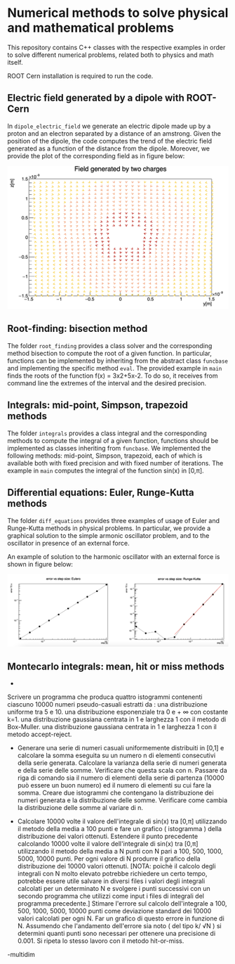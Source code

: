 # Numerical methods to solve physical and mathematical problems

This repository contains C++ classes with the respective examples in order to solve different numerical problems, related both to physics and math itself.

ROOT Cern installation is required to run the code. 

## Electric field generated by a dipole with ROOT-Cern
In `dipole_electric_field` we generate an electric dipole made up by a proton and an electron separated by a distance of an amstrong. Given the position of the dipole, the code computes the trend of the electric field generated as a function of the distance from the dipole. Moreover, we provide the plot of the corresponding field as in figure below:

<p align="center">
<img src="figs/dipole.png"  width="600"/> </p>


## Root-finding: bisection method 
The folder `root_finding` provides a class solver and the corresponding method bisection to compute the root of a given function. In particular, functions can be implemented by inheriting from the abstract class `funcbase` and implementing the specific method `eval`. 
The provided example in `main` finds the roots of the function f(x) = 3x2+5x-2. To do so, it receives from command line the extremes of the interval and the desired precision.

## Integrals: mid-point, Simpson, trapezoid methods
The folder `integrals` provides a class integral and the corresponding methods to compute the integral of a given function, functions should be implemented as classes inheriting from `funcbase`. We implemented the following methods: mid-point, Simpson, trapezoid, each of which is available both with fixed precision and with fixed number of iterations.
The example in `main` computes the integral of the function sin(x) in [0,π]. 

## Differential equations: Euler, Runge-Kutta methods
The folder `diff_equations` provides three examples of usage of Euler and Runge-Kutta methods in physical problems. In particular, we provide a graphical solution to the simple armonic oscillator problem, and to the oscillator in presence of an external force. 

An example of solution to the harmonic oscillator with an external force is shown in figure below:

<p align="center">
<img src="figs/diffeq.png"  width="600"/> </p>



## Montecarlo integrals: mean, hit or miss methods

- 
Scrivere un programma che produca quattro istogrammi contenenti ciascuno 10000 numeri pseudo-casuali estratti da :
una distribuzione uniforme tra 5 e 10.
una distribuzione esponenziale tra 0 e + ∞ con costante k=1.
una distribuzione gaussiana centrata in 1 e larghezza 1 con il metodo di Box-Muller.
una distribuzione gaussiana centrata in 1 e larghezza 1 con il metodo accept-reject.

- Generare una serie di numeri casuali uniformemente distribuiti in [0,1] e calcolare la somma eseguita su un numero n di elementi consecutivi della serie generata. Calcolare la varianza della serie di numeri generata e della serie delle somme. Verificare che questa scala con n. Passare da riga di comando sia il numero di elementi della serie di partenza (10000 può essere un buon numero) ed il numero di elementi su cui fare la somma. Creare due istogrammi che contengano la distribuzione dei numeri generata e la distribuzione delle somme. Verificare come cambia la distribuzione delle somme al variare di n.


- Calcolare 10000 volte il valore dell'integrale di sin(x) tra [0,π] utilizzando il metodo della media a 100 punti e fare un grafico ( istogramma ) della distribuzione dei valori ottenuti.
Estendere il punto precedente calcolando 10000 volte il valore dell'integrale di sin(x) tra [0,π] utilizzando il metodo della media a N punti con N pari a 100, 500, 1000, 5000, 10000 punti. Per ogni valore di N produrre il grafico della distribuzione dei 10000 valori ottenuti. [NOTA: poichè il calcolo degli integrali con N molto elevato potrebbe richiedere un certo tempo, potrebbe essere utile salvare in diversi files i valori degli integrali calcolati per un determinato N e svolgere i punti successivi con un secondo programma che utilizzi come input i files di integrali del programma precedente.]
Stimare l'errore sul calcolo dell'integrale a 100, 500, 1000, 5000, 10000 punti come deviazione standard dei 10000 valori calcolati per ogni N. Far un grafico di questo errore in funzione di N.
Assumendo che l'andamento dell'errore sia noto ( del tipo k/ √N ) si determini quanti punti sono necessari per ottenere una precisione di 0.001. Si ripeta lo stesso lavoro con il metodo hit-or-miss.


-multidim




